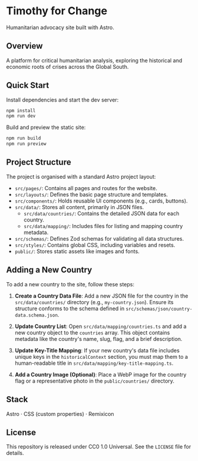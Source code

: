 # Timothy for Change

Humanitarian advocacy site built with Astro.

## Overview

A platform for critical humanitarian analysis, exploring the historical and economic roots of crises across the Global South.

## Quick Start

Install dependencies and start the dev server:

```bash
npm install
npm run dev
```

Build and preview the static site:

```bash
npm run build
npm run preview
```

## Project Structure

The project is organised with a standard Astro project layout:

- `src/pages/`: Contains all pages and routes for the website.
- `src/layouts/`: Defines the basic page structure and templates.
- `src/components/`: Holds reusable UI components (e.g., cards, buttons).
- `src/data/`: Stores all content, primarily in JSON files.
  - `src/data/countries/`: Contains the detailed JSON data for each country.
  - `src/data/mapping/`: Includes files for listing and mapping country metadata.
- `src/schemas/`: Defines Zod schemas for validating all data structures.
- `src/styles/`: Contains global CSS, including variables and resets.
- `public/`: Stores static assets like images and fonts.

## Adding a New Country

To add a new country to the site, follow these steps:

1.  **Create a Country Data File**: Add a new JSON file for the country in the `src/data/countries/` directory (e.g., `my-country.json`). Ensure its structure conforms to the schema defined in `src/schemas/json/country-data.schema.json`.

2.  **Update Country List**: Open `src/data/mapping/countries.ts` and add a new country object to the `countries` array. This object contains metadata like the country's name, slug, flag, and a brief description.

3.  **Update Key-Title Mapping**: If your new country's data file includes unique keys in the `historicalContext` section, you must map them to a human-readable title in `src/data/mapping/key-title-mapping.ts`.

4.  **Add a Country Image (Optional)**: Place a WebP image for the country flag or a representative photo in the `public/countries/` directory.

## Stack

Astro · CSS (custom properties) · Remixicon

## License

This repository is released under CC0 1.0 Universal. See the `LICENSE` file for details.
